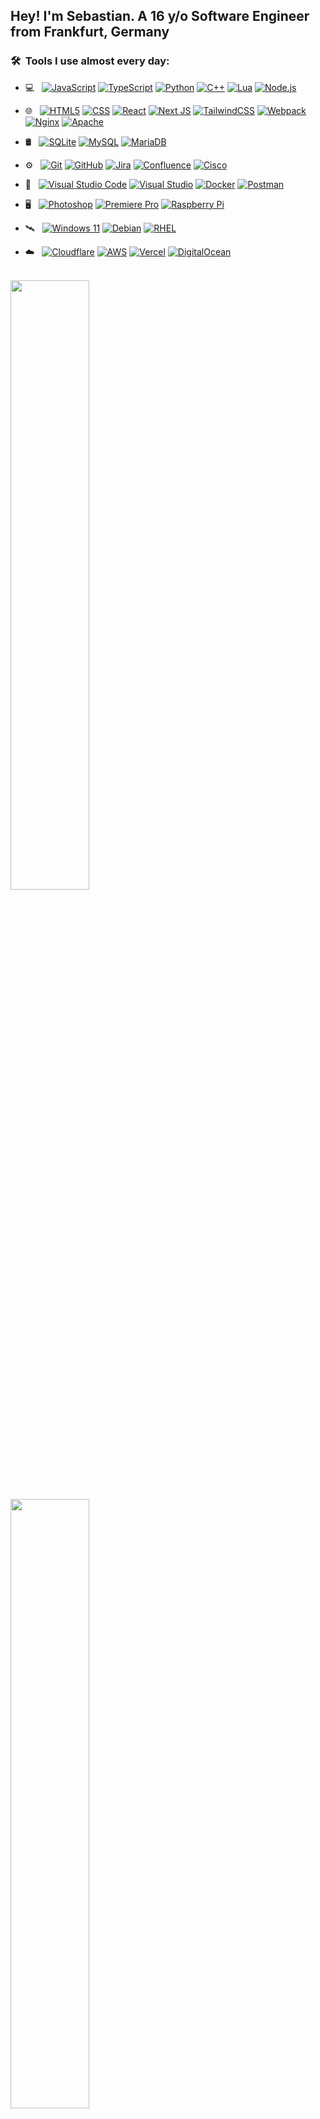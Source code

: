 

<h2> Hey! I'm Sebastian. A 16 y/o Software Engineer from Frankfurt, Germany</h2>

<h3> 🛠 &nbsp;Tools I use almost every day:</h3>

- 💻 &nbsp;
  [![JavaScript](https://img.shields.io/badge/javascript-333333?style=for-the-badge&logo=javascript&logoColor=%23F7DF1E)](https://www.wikiwand.com/en/JavaScript)
  [![TypeScript](https://img.shields.io/badge/-TypeScript-333333?style=for-the-badge&logo=typescript)](https://www.wikiwand.com/en/TypeScript)
  [![Python](https://img.shields.io/badge/-Python-333333?style=for-the-badge&logo=python)](https://www.wikiwand.com/en/Python)
  [![C++](https://img.shields.io/badge/C++-333333?style=for-the-badge&logo=C%2B%2B&logoColor=00599c)](https://www.wikiwand.com/en/C%2B%2B)
  [![Lua](https://img.shields.io/badge/-Lua-333333?style=for-the-badge&logo=Lua&logoColor=007396)](https://www.wikiwand.com/en/Lua)
  [![Node.js](https://img.shields.io/badge/-Node.js-333333?style=for-the-badge&logo=Node.js)](https://www.wikiwand.com/en/Node.js)

- 🌐 &nbsp;
  [![HTML5](https://img.shields.io/badge/-HTML5-333333?style=for-the-badge&logo=HTML5)](https://www.wikiwand.com/en/HTML5)
  [![CSS](https://img.shields.io/badge/-CSS-333333?style=for-the-badge&logo=CSS3&logoColor=1572B6)](https://www.wikiwand.com/en/CSS)
  [![React](https://img.shields.io/badge/-React-333333?style=for-the-badge&logo=react)](https://www.wikiwand.com/en/React_(JavaScript_library))
  [![Next JS](https://img.shields.io/badge/Next-333333?style=for-the-badge&logo=next.js&logoColor=white)](https://www.wikiwand.com/en/Next.js)
  [![TailwindCSS](https://img.shields.io/badge/tailwindcss-333333?style=for-the-badge&logo=tailwind-css&logoColor=2338B2AC)](https://www.wikiwand.com/en/Tailwind_CSS)
  [![Webpack](https://img.shields.io/badge/webpack-333333?style=for-the-badge&logo=webpack&logoColor=238DD6F9)](https://www.wikiwand.com/en/Webpack)
  [![Nginx](https://img.shields.io/badge/nginx-333333?style=for-the-badge&logo=nginx&logoColor=%23009639)](https://www.wikiwand.com/en/Nginx)
  [![Apache](https://img.shields.io/badge/apache-333333?style=for-the-badge&logo=apache&logoColor=%23D42029)](https://www.wikiwand.com/en/Apache_HTTP_Server)
  
- 🛢 &nbsp;
  [![SQLite](https://img.shields.io/badge/-SQLite-333333?style=for-the-badge&logo=sqlite&logoColor=49A7DD)](https://www.wikiwand.com/en/SQLite)
  [![MySQL](https://img.shields.io/badge/-MySQL-333333?style=for-the-badge&logo=mysql)](https://www.wikiwand.com/en/MySQL)
  [![MariaDB](https://img.shields.io/badge/MariaDB-333333?style=for-the-badge&logo=mariadb)](https://www.wikiwand.com/en/MariaDB)
  
- ⚙️ &nbsp;
  [![Git](https://img.shields.io/badge/-Git-333333?style=for-the-badge&logo=git)](https://www.wikiwand.com/en/Git)
  [![GitHub](https://img.shields.io/badge/-GitHub-333333?style=for-the-badge&logo=github)](https://www.wikiwand.com/en/GitHub)
  [![Jira](https://img.shields.io/badge/jira-333333?style=for-the-badge&logo=jira&logoColor=%230A0FFF)](https://www.wikiwand.com/en/Jira_(software))
  [![Confluence](https://img.shields.io/badge/confluence-333333?style=for-the-badge&logo=confluence&logoColor=%23172BF4)](https://www.wikiwand.com/en/Confluence_(software))
  [![Cisco](https://img.shields.io/badge/cisco-333333?style=for-the-badge&logo=cisco&logoColor=%23049fd9)](https://www.wikiwand.com/en/Cisco_Systems)
  
- 🔧 &nbsp;
  [![Visual Studio Code](https://img.shields.io/badge/-Visual%20Studio%20Code-333333?style=for-the-badge&logo=visual-studio-code&logoColor=007ACC)](https://www.wikiwand.com/en/Visual_Studio_Code)
  [![Visual Studio](https://img.shields.io/badge/-Visual%20Studio-333333?style=for-the-badge&logo=visual-studio-code&logoColor=632C8C)](https://www.wikiwand.com/en/Microsoft_Visual_Studio)
  [![Docker](https://img.shields.io/badge/docker-333333?style=for-the-badge&logo=docker&logoColor=%230db7ed)](https://www.wikiwand.com/en/Docker_(software))
  [![Postman](https://img.shields.io/badge/Postman-333333?style=for-the-badge&logo=postman&logoColor=FF6C37)](https://www.wikiwand.com/en/Postman_(software))
  
- 🖥 &nbsp;
  [![Photoshop](https://img.shields.io/badge/-Photoshop-333333?style=for-the-badge&logo=adobe-photoshop)](https://www.wikiwand.com/en/Adobe_Photoshop)
  [![Premiere Pro](https://img.shields.io/badge/-Premiere%20Pro-333333?style=for-the-badge&logo=adobe-premiere-pro)](https://www.wikiwand.com/en/Adobe_Premiere_Pro)
  [![Raspberry Pi](https://img.shields.io/badge/-RaspberryPi-333333?style=for-the-badge&logo=Raspberry-Pi&logoColor=C51A4A)](https://www.wikiwand.com/en/Raspberry_Pi)
  
- 🛰 &nbsp;
  [![Windows 11](https://img.shields.io/badge/Windows%2011-333333?style=for-the-badge&logo=Windows%2011&logoColor=%230079d5)](https://www.wikiwand.com/en/Windows_11)
  [![Debian](https://img.shields.io/badge/Debian-333333?style=for-the-badge&logo=debian&logoColor=D70A53)](https://www.wikiwand.com/en/Debian)
  [![RHEL](https://img.shields.io/badge/RHEL-333333?style=for-the-badge&logo=redhat&logoColor=EE0000)](https://www.wikiwand.com/en/RHEL)
  
- ☁️ &nbsp;
  [![Cloudflare](https://img.shields.io/badge/Cloudflare-333333?style=for-the-badge&logo=Cloudflare&logoColor=F38020)](https://www.wikiwand.com/en/Cloudflare)
  [![AWS](https://img.shields.io/badge/AWS-333333?style=for-the-badge&logo=amazon-aws&logoColor=%23FF9900)](https://www.wikiwand.com/en/Amazon_Web_Services)
  [![Vercel](https://img.shields.io/badge/vercel-333333?style=for-the-badge&logo=vercel&logoColor=%23000000)](https://www.wikiwand.com/en/Vercel)
  [![DigitalOcean](https://img.shields.io/badge/DigitalOcean-333333?style=for-the-badge&logo=digitalOcean&logoColor=%230167ff)](https://www.wikiwand.com/en/DigitalOcean)

<br/>
<a href="https://github.com/LPSebi">
  <img width="50%" src="https://github-readme-streak-stats.herokuapp.com/?user=LPSebi&theme=radical&hide_border=false](https://github-readme-streak-stats.herokuapp.com?user=LPSebi&theme=tokyonight-duo&hide_border=true&mode=weekly&exclude_days=Sun%2CSat&background=1A1C1F" />
</a>
<a href="https://discord.com/users/363616190377099265">
  <img width="50%" src="https://lanyard-profile-readme.vercel.app/api/363616190377099265" />
  <br/>
</a>

<br/>
<p align="center">
  <a href="https://www.google.de/maps/place/Deutschland/">
    <img alt="Country" src="https://img.shields.io/badge/Country-Germany-orange?style=for-the-badge&logo=germany">
  </a>
</p> 
